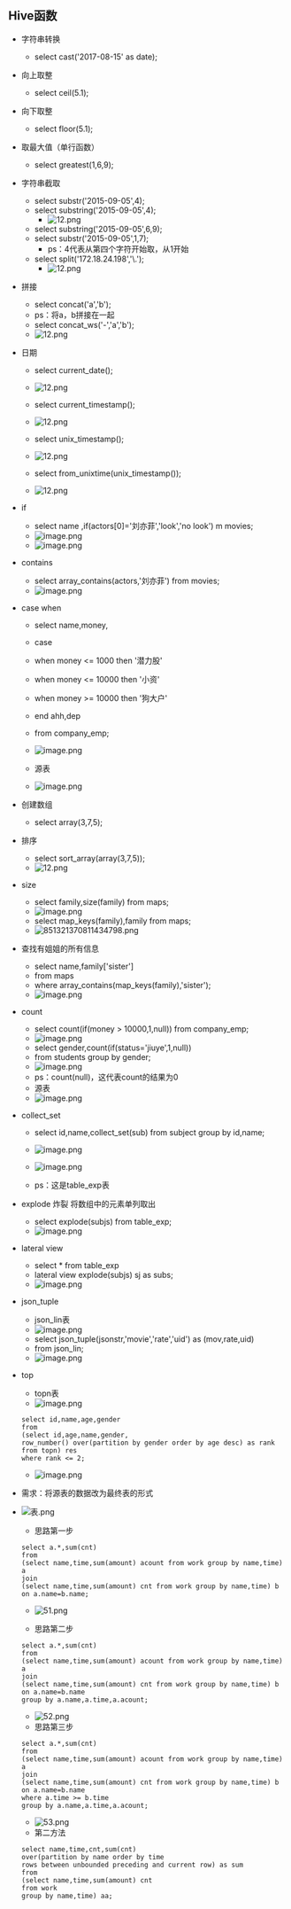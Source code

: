 ## Hive函数
* 字符串转换
	* select cast('2017-08-15' as date);
	
* 向上取整
	* select ceil(5.1);

* 向下取整
	* select floor(5.1);

* 取最大值（单行函数）
	* select greatest(1,6,9);
* 字符串截取
	* select substr('2015-09-05',4);
	* select substring('2015-09-05',4);
		* ![12.png](https://upload-images.jianshu.io/upload_images/14467401-f52e7010faf48859.png?imageMogr2/auto-orient/strip%7CimageView2/2/w/1240)
	* select substring('2015-09-05',6,9);
	* select substr('2015-09-05',1,7);
		* ps：4代表从第四个字符开始取，从1开始
	* select split('172.18.24.198','\\.');
		* ![12.png](https://upload-images.jianshu.io/upload_images/14467401-9ae1e4c2ad3b1038.png?imageMogr2/auto-orient/strip%7CimageView2/2/w/1240)

* 拼接
	* select concat('a','b');
	* ps：将a，b拼接在一起
	* select concat_ws('-','a','b');
	* ![12.png](https://upload-images.jianshu.io/upload_images/14467401-e276b984d9a8528b.png?imageMogr2/auto-orient/strip%7CimageView2/2/w/1240)
* 日期
	* select current_date();
	* ![12.png](https://upload-images.jianshu.io/upload_images/14467401-f3be22963d962a7a.png?imageMogr2/auto-orient/strip%7CimageView2/2/w/1240)

	* select current_timestamp();
	* ![12.png](https://upload-images.jianshu.io/upload_images/14467401-714b38aaeec657f5.png?imageMogr2/auto-orient/strip%7CimageView2/2/w/1240)

	* select unix_timestamp();
	* ![12.png](https://upload-images.jianshu.io/upload_images/14467401-86eb5562c978f56a.png?imageMogr2/auto-orient/strip%7CimageView2/2/w/1240)
	* select from_unixtime(unix_timestamp());
	* ![12.png](https://upload-images.jianshu.io/upload_images/14467401-edc934a518f2fcee.png?imageMogr2/auto-orient/strip%7CimageView2/2/w/1240)
* if
	* select name ,if(actors[0]='刘亦菲','look','no look') m movies;
	* ![image.png](https://upload-images.jianshu.io/upload_images/14467401-42918704c1bf85e0.png?imageMogr2/auto-orient/strip%7CimageView2/2/w/1240)
	* ![image.png](https://upload-images.jianshu.io/upload_images/14467401-d5666ff2ee67364b.png?imageMogr2/auto-orient/strip%7CimageView2/2/w/1240)
* contains
	* select array_contains(actors,'刘亦菲') from movies;
	* ![image.png](https://upload-images.jianshu.io/upload_images/14467401-58a6ac652d754b9c.png?imageMogr2/auto-orient/strip%7CimageView2/2/w/1240)
* case when
	* select name,money,
	* case 
	* when money <= 1000 then '潜力股'
	* when money <= 10000 then '小资'
	* when money >= 10000 then '狗大户'
	* end ahh,dep
	* from company_emp;
	* ![image.png](https://upload-images.jianshu.io/upload_images/14467401-53f3d6773c93806d.png?imageMogr2/auto-orient/strip%7CimageView2/2/w/1240)

	* 源表
	* ![image.png](https://upload-images.jianshu.io/upload_images/14467401-e9eac7eb407849c1.png?imageMogr2/auto-orient/strip%7CimageView2/2/w/1240)
* 创建数组
	* select array(3,7,5);
* 排序
	* select sort_array(array(3,7,5));
	* ![12.png](https://upload-images.jianshu.io/upload_images/14467401-e1b6a6e7bc3c8fe5.png?imageMogr2/auto-orient/strip%7CimageView2/2/w/1240)
* size
	* select family,size(family) from maps;
	* ![image.png](https://upload-images.jianshu.io/upload_images/14467401-a2ba63cf636da209.png?imageMogr2/auto-orient/strip%7CimageView2/2/w/1240)
	* select map_keys(family),family from maps;
	* ![851321370811434798.png](https://upload-images.jianshu.io/upload_images/14467401-94cbccec3d4a7db8.png?imageMogr2/auto-orient/strip%7CimageView2/2/w/1240)
* 查找有姐姐的所有信息
	* select name,family['sister'] 
	* from maps 
	* where array_contains(map_keys(family),'sister'); 
	* ![image.png](https://upload-images.jianshu.io/upload_images/14467401-ab7a39d774fd842e.png?imageMogr2/auto-orient/strip%7CimageView2/2/w/1240)
* count
	* select count(if(money > 10000,1,null)) from company_emp;
	* ![image.png](https://upload-images.jianshu.io/upload_images/14467401-242aeae131389362.png?imageMogr2/auto-orient/strip%7CimageView2/2/w/1240)
	* select gender,count(if(status='jiuye',1,null)) 
	* from students group by gender;
	* ![image.png](https://upload-images.jianshu.io/upload_images/14467401-b61ae3bf2bf5b60b.png?imageMogr2/auto-orient/strip%7CimageView2/2/w/1240)
	* ps：count(null)，这代表count的结果为0
	* 源表
	* ![image.png](https://upload-images.jianshu.io/upload_images/14467401-2cf93db5b26b6529.png?imageMogr2/auto-orient/strip%7CimageView2/2/w/1240)
* collect_set
	* select id,name,collect_set(sub) from subject group by id,name;
	* ![image.png](https://upload-images.jianshu.io/upload_images/14467401-11c124d2130dd75b.png?imageMogr2/auto-orient/strip%7CimageView2/2/w/1240)
	* ![image.png](https://upload-images.jianshu.io/upload_images/14467401-16b94fbe030472f5.png?imageMogr2/auto-orient/strip%7CimageView2/2/w/1240)

	* ps：这是table_exp表
* explode 炸裂 将数组中的元素单列取出
	* select explode(subjs) from table_exp;
	* ![image.png](https://upload-images.jianshu.io/upload_images/14467401-37116411d901043d.png?imageMogr2/auto-orient/strip%7CimageView2/2/w/1240)
* lateral view
	* select * from table_exp
	* lateral view explode(subjs) sj as subs;
	* ![image.png](https://upload-images.jianshu.io/upload_images/14467401-d2a6a73fd53b79f1.png?imageMogr2/auto-orient/strip%7CimageView2/2/w/1240)
* json_tuple
	* json_lin表
	* ![image.png](https://upload-images.jianshu.io/upload_images/14467401-d63e8a3d52060bf4.png?imageMogr2/auto-orient/strip%7CimageView2/2/w/1240)
	* select json_tuple(jsonstr,'movie','rate','uid') as (mov,rate,uid)
	* from json_lin;
	* ![image.png](https://upload-images.jianshu.io/upload_images/14467401-0bb9af5cce596412.png?imageMogr2/auto-orient/strip%7CimageView2/2/w/1240)

* top
	* topn表
	* ![image.png](https://upload-images.jianshu.io/upload_images/14467401-0138b0dce8f647bc.png?imageMogr2/auto-orient/strip%7CimageView2/2/w/1240)
	```
	select id,name,age,gender
	from
	(select id,age,name,gender,
	row_number() over(partition by gender order by age desc) as rank 
	from topn) res
	where rank <= 2;
	```
	* ![image.png](https://upload-images.jianshu.io/upload_images/14467401-73199c5f863006bf.png?imageMogr2/auto-orient/strip%7CimageView2/2/w/1240)

	
	
	
	
	
	
	
	
* 需求：将源表的数据改为最终表的形式
* ![表.png](https://upload-images.jianshu.io/upload_images/14467401-4be40d510da2bb6f.png?imageMogr2/auto-orient/strip%7CimageView2/2/w/1240)
	* 思路第一步
	```
	select a.*,sum(cnt) 
	from 
	(select name,time,sum(amount) acount from work group by name,time) a
	join
	(select name,time,sum(amount) cnt from work group by name,time) b
	on a.name=b.name;
	```
	* ![51.png](https://upload-images.jianshu.io/upload_images/14467401-a47ade8fe83af428.png?imageMogr2/auto-orient/strip%7CimageView2/2/w/1240)
	
	* 思路第二步
	```
	select a.*,sum(cnt) 
	from 
	(select name,time,sum(amount) acount from work group by name,time) a
	join
	(select name,time,sum(amount) cnt from work group by name,time) b
	on a.name=b.name
	group by a.name,a.time,a.acount;
	```
	* ![52.png](https://upload-images.jianshu.io/upload_images/14467401-49ac24cf0eb60c81.png?imageMogr2/auto-orient/strip%7CimageView2/2/w/1240)
	* 思路第三步
	```
	select a.*,sum(cnt) 
	from 
	(select name,time,sum(amount) acount from work group by name,time) a
	join
	(select name,time,sum(amount) cnt from work group by name,time) b
	on a.name=b.name
	where a.time >= b.time
	group by a.name,a.time,a.acount;
	```
	* ![53.png](https://upload-images.jianshu.io/upload_images/14467401-54f00b1cb30469b7.png?imageMogr2/auto-orient/strip%7CimageView2/2/w/1240)
	* 第二方法
	```
	select name,time,cnt,sum(cnt) 
	over(partition by name order by time
	rows between unbounded preceding and current row) as sum
	from 
	(select name,time,sum(amount) cnt
	from work
	group by name,time) aa;
	```

